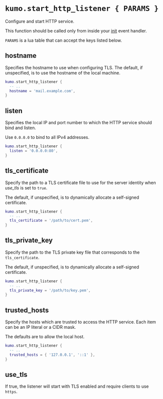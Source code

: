 # `kumo.start_http_listener { PARAMS }`

Configure and start HTTP service.

This function should be called only from inside your [init](../events/init.md)
event handler.

`PARAMS` is a lua table that can accept the keys listed below.

## hostname

Specifies the hostname to use when configuring TLS.
The default, if unspecified, is to use the hostname of the local machine.

```lua
kumo.start_http_listener {
  -- ..
  hostname = 'mail.example.com',
}
```

## listen

Specifies the local IP and port number to which the HTTP service
should bind and listen.

Use `0.0.0.0` to bind to all IPv4 addresses.

```lua
kumo.start_http_listener {
  listen = '0.0.0.0:80',
}
```

## tls_certificate

Specify the path to a TLS certificate file to use for the server identity when
*use_tls* is set to `true`.

The default, if unspecified, is to dynamically allocate a self-signed certificate.

```lua
kumo.start_http_listener {
  -- ..
  tls_certificate = '/path/to/cert.pem',
}
```

## tls_private_key

Specify the path to the TLS private key file that corresponds to the `tls_certificate`.

The default, if unspecified, is to dynamically allocate a self-signed certificate.

```lua
kumo.start_http_listener {
  -- ..
  tls_private_key = '/path/to/key.pem',
}
```

## trusted_hosts

Specify the hosts which are trusted to access the HTTP service.
Each item can be an IP literal or a CIDR mask.

The defaults are to allow the local host.

```lua
kumo.start_http_listener {
  -- ..
  trusted_hosts = { '127.0.0.1', '::1' },
}
```

## use_tls

If true, the listener will start with TLS enabled and require clients to use
`https`.

